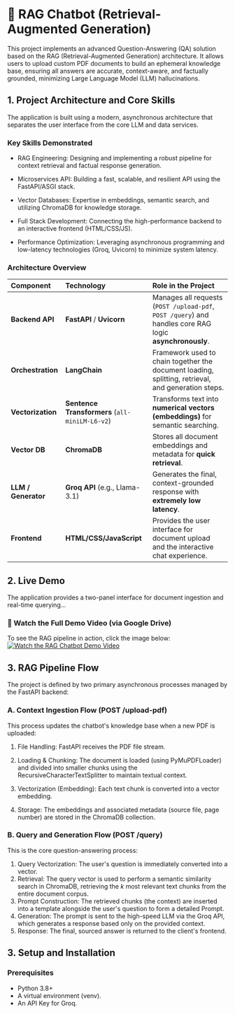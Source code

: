 # 🤖 RAG Chatbot (Retrieval-Augmented Generation)
This project implements an advanced Question-Answering (QA) solution based on the RAG (Retrieval-Augmented Generation) architecture. It allows users to upload custom PDF documents to build an ephemeral knowledge base, ensuring all answers are accurate, context-aware, and factually grounded, minimizing Large Language Model (LLM) hallucinations.
## 1. Project Architecture and Core Skills
The application is built using a modern, asynchronous architecture that separates the user interface from the core LLM and data services.
### Key Skills Demonstrated
- RAG Engineering: Designing and implementing a robust pipeline for context retrieval and factual response generation.

- Microservices API: Building a fast, scalable, and resilient API using the FastAPI/ASGI stack.

- Vector Databases: Expertise in embeddings, semantic search, and utilizing ChromaDB for knowledge storage.

- Full Stack Development: Connecting the high-performance backend to an interactive frontend (HTML/CSS/JS).

- Performance Optimization: Leveraging asynchronous programming and low-latency technologies (Groq, Uvicorn) to minimize system latency.

### Architecture Overview
| Component | Technology | Role in the Project |
| :--- | :--- | :--- |
| **Backend API** | **FastAPI** / **Uvicorn** | Manages all requests (`POST /upload-pdf`, `POST /query`) and handles core RAG logic **asynchronously**. |
| **Orchestration** | **LangChain** | Framework used to chain together the document loading, splitting, retrieval, and generation steps. |
| **Vectorization** | **Sentence Transformers** (`all-miniLM-L6-v2`) | Transforms text into **numerical vectors (embeddings)** for semantic searching. |
| **Vector DB** | **ChromaDB** | Stores all document embeddings and metadata for **quick retrieval**. |
| **LLM / Generator** | **Groq API** (e.g., Llama-3.1) | Generates the final, context-grounded response with **extremely low latency**. |
| **Frontend** | **HTML/CSS/JavaScript** | Provides the user interface for document upload and the interactive chat experience. |

## 2. Live Demo

The application provides a two-panel interface for document ingestion and real-time querying...

### 🎥 Watch the Full Demo Video (via Google Drive)

To see the RAG pipeline in action, click the image below:
[![Watch the RAG Chatbot Demo Video](https://raw.githubusercontent.com/fatma-fendri/RAG_App/frontend/static/images/Demo2.png)](https://drive.google.com/file/d/1znje1_VLdN78bLTUfoKw8kBc-bhMV97J/view?usp=sharing)

## 3. RAG Pipeline Flow
The project is defined by two primary asynchronous processes managed by the FastAPI backend:
### A. Context Ingestion Flow (POST /upload-pdf)
This process updates the chatbot's knowledge base when a new PDF is uploaded:

1. File Handling: FastAPI receives the PDF file stream.

2. Loading & Chunking: The document is loaded (using PyMuPDFLoader) and divided into smaller chunks using the RecursiveCharacterTextSplitter to maintain textual context.

3. Vectorization (Embedding): Each text chunk is converted into a vector embedding.

4. Storage: The embeddings and associated metadata (source file, page number) are stored in the ChromaDB collection.
### B. Query and Generation Flow (POST /query)
This is the core question-answering process:
1. Query Vectorization: The user's question is immediately converted into a vector.
2. Retrieval: The query vector is used to perform a semantic similarity search in ChromaDB, retrieving the $k$ most relevant text chunks from the entire document corpus.
3. Prompt Construction: The retrieved chunks (the context) are inserted into a template alongside the user's question to form a detailed Prompt.
4. Generation: The prompt is sent to the high-speed LLM via the Groq API, which generates a response based only on the provided context.
5. Response: The final, sourced answer is returned to the client's frontend.

## 3. Setup and Installation
### Prerequisites
- Python 3.8+
- A virtual environment (venv).
- An API Key for Groq.









